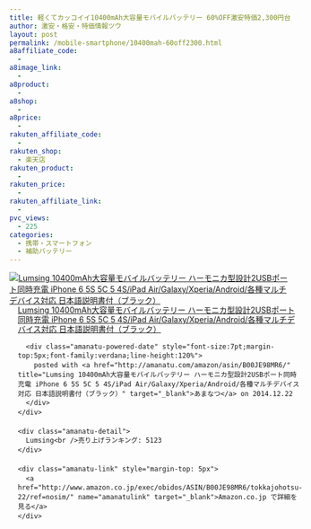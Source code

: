 ```yaml
---
title: 軽くてカッコイイ10400mAh大容量モバイルバッテリー 60%OFF激安特価2,300円台！送料無料！
author: 激安・格安・特価情報ツウ
layout: post
permalink: /mobile-smartphone/10400mah-60off2300.html
a8affiliate_code:
  - 
a8image_link:
  - 
a8product:
  - 
a8shop:
  - 
a8price:
  - 
rakuten_affiliate_code:
  - 
rakuten_shop:
  - 楽天店
rakuten_product:
  - 
rakuten_price:
  - 
rakuten_affiliate_link:
  - 
pvc_views:
  - 225
categories:
  - 携帯・スマートフォン
  - 補助バッテリー
---
```

<div class="amanatu-box" style="margin-bottom:0px;">
  <div class="amanatu-image" style="float:left;">
    <a href="http://www.amazon.co.jp/exec/obidos/ASIN/B00JE98MR6/tokkajohotsu-22/ref=nosim/" name="amanatulink" target="_blank"><img src="http://i2.wp.com/ecx.images-amazon.com/images/I/41CEVyPIH8L._SL160_.jpg?w=546" alt="Lumsing 10400mAh大容量モバイルバッテリー ハーモニカ型設計2USBポート同時充電 iPhone 6 5S 5C 5 4S/iPad Air/Galaxy/Xperia/Android/各種マルチデバイス対応 日本語説明書付（ブラック）" style="border: none;" data-recalc-dims="1" /></a>
  </div>
  
  <div class="amanatu-info" style="float:left;margin-left:15px;line-height:120%">
    <div class="amanatu-name" style="margin-bottom:10px;line-height:120%">
      <a href="http://www.amazon.co.jp/exec/obidos/ASIN/B00JE98MR6/tokkajohotsu-22/ref=nosim/" name="amanatulink" target="_blank">Lumsing 10400mAh大容量モバイルバッテリー ハーモニカ型設計2USBポート同時充電 iPhone 6 5S 5C 5 4S/iPad Air/Galaxy/Xperia/Android/各種マルチデバイス対応 日本語説明書付（ブラック）</a> 
      
      <div class="amanatu-powered-date" style="font-size:7pt;margin-top:5px;font-family:verdana;line-height:120%">
        posted with <a href="http://amanatu.com/amazon/asin/B00JE98MR6/" title="Lumsing 10400mAh大容量モバイルバッテリー ハーモニカ型設計2USBポート同時充電 iPhone 6 5S 5C 5 4S/iPad Air/Galaxy/Xperia/Android/各種マルチデバイス対応 日本語説明書付（ブラック）" target="_blank">あまなつ</a> on 2014.12.22
      </div>
    </div>
    
    <div class="amanatu-detail">
      Lumsing<br />売り上げランキング: 5123
    </div>
    
    <div class="amanatu-link" style="margin-top: 5px">
      <a href="http://www.amazon.co.jp/exec/obidos/ASIN/B00JE98MR6/tokkajohotsu-22/ref=nosim/" name="amanatulink" target="_blank">Amazon.co.jp で詳細を見る</a>
    </div>
  </div>
  
  <div class="amanatu-footer" style="clear: left">
  </div>
</div>